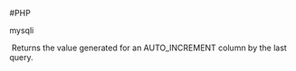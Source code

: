 #PHP 

mysqli

 Returns the value generated for an AUTO_INCREMENT column by the last query. 

```PHP 

```